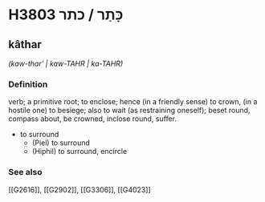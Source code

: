 # H3803 כָּתַר / כתר

## kâthar

_(kaw-thar' | kaw-TAHR | ka-TAHR)_

### Definition

verb; a primitive root; to enclose; hence (in a friendly sense) to crown, (in a hostile one) to besiege; also to wait (as restraining oneself); beset round, compass about, be crowned, inclose round, suffer.

- to surround
    - (Piel) to surround
    - (Hiphil) to surround, encircle
### See also

[[G2616]], [[G2902]], [[G3306]], [[G4023]]


